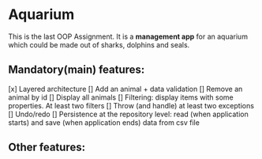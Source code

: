 # Aquarium

This is the last OOP Assignment.
It is a **management app** for an aquarium which could be made out of sharks, dolphins and seals.

## Mandatory(main) features:
[x] Layered architecture
[] Add an animal + data validation
[] Remove an animal by id
[] Display all animals
[] Filtering: display items with some properties. At least two filters
[] Throw (and handle) at least two exceptions
[] Undo/redo
[] Persistence at the repository level: read (when application starts) and save (when application ends) data from csv file

## Other features:
